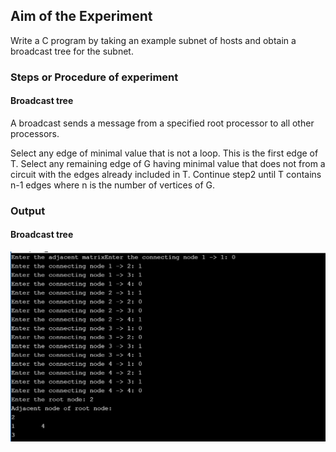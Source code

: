 
## Aim of the Experiment
Write a C program by taking an example subnet of hosts and obtain a broadcast tree for the subnet.

### Steps or Procedure of experiment

#### Broadcast tree
A broadcast sends a message from a specified root processor to all other processors.

Select any edge of minimal value that is not a loop. This is the first edge of T.
Select any remaining edge of G having minimal value that does not from a circuit with the edges already included in T.
Continue step2 until T contains n-1 edges where n is the number of  vertices of G.
  

### Output
 
 #### Broadcast tree

![output](broadcast_tree_output.png)

